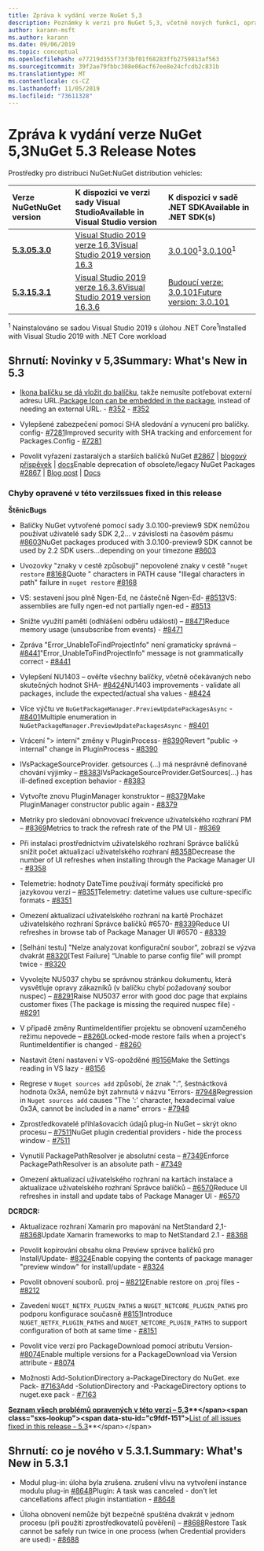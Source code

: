 ```yaml
---
title: Zpráva k vydání verze NuGet 5,3
description: Poznámky k verzi pro NuGet 5,3, včetně nových funkcí, oprav chyb a chcete odeslat obecnou.
author: karann-msft
ms.author: karann
ms.date: 09/06/2019
ms.topic: conceptual
ms.openlocfilehash: e77219d355f73f3bf01f68283ffb2759813af563
ms.sourcegitcommit: 39f2ae79fbbc308e06acf67ee8e24cfcdb2c831b
ms.translationtype: MT
ms.contentlocale: cs-CZ
ms.lasthandoff: 11/05/2019
ms.locfileid: "73611328"
---
```

# <a name="nuget-53-release-notes"></a><span data-ttu-id="c9fdf-103">Zpráva k vydání verze NuGet 5,3</span><span class="sxs-lookup"><span data-stu-id="c9fdf-103">NuGet 5.3 Release Notes</span></span>

<span data-ttu-id="c9fdf-104">Prostředky pro distribuci NuGet:</span><span class="sxs-lookup"><span data-stu-id="c9fdf-104">NuGet distribution vehicles:</span></span>

| <span data-ttu-id="c9fdf-105">Verze NuGet</span><span class="sxs-lookup"><span data-stu-id="c9fdf-105">NuGet version</span></span> | <span data-ttu-id="c9fdf-106">K dispozici ve verzi sady Visual Studio</span><span class="sxs-lookup"><span data-stu-id="c9fdf-106">Available in Visual Studio version</span></span>| <span data-ttu-id="c9fdf-107">K dispozici v sadě .NET SDK</span><span class="sxs-lookup"><span data-stu-id="c9fdf-107">Available in .NET SDK(s)</span></span>|
|:---|:---|:---|
| [<span data-ttu-id="c9fdf-108">**5.3.0**</span><span class="sxs-lookup"><span data-stu-id="c9fdf-108">**5.3.0**</span></span>](https://nuget.org/downloads) | [<span data-ttu-id="c9fdf-109">Visual Studio 2019 verze 16,3</span><span class="sxs-lookup"><span data-stu-id="c9fdf-109">Visual Studio 2019 version 16.3</span></span>](https://visualstudio.microsoft.com/downloads/) | <span data-ttu-id="c9fdf-110">[3.0.100](https://dotnet.microsoft.com/download/dotnet-core/3.0)<sup>1</sup></span><span class="sxs-lookup"><span data-stu-id="c9fdf-110">[3.0.100](https://dotnet.microsoft.com/download/dotnet-core/3.0)<sup>1</sup></span></span> |
| [<span data-ttu-id="c9fdf-111">**5.3.1**</span><span class="sxs-lookup"><span data-stu-id="c9fdf-111">**5.3.1**</span></span>](https://nuget.org/downloads) | [<span data-ttu-id="c9fdf-112">Visual Studio 2019 verze 16.3.6</span><span class="sxs-lookup"><span data-stu-id="c9fdf-112">Visual Studio 2019 version 16.3.6</span></span>](https://visualstudio.microsoft.com/downloads/) | [<span data-ttu-id="c9fdf-113">Budoucí verze: 3.0.101</span><span class="sxs-lookup"><span data-stu-id="c9fdf-113">Future version: 3.0.101</span></span>](https://dotnet.microsoft.com/download/dotnet-core/3.0) |

<span data-ttu-id="c9fdf-114"><sup>1</sup> Nainstalováno se sadou Visual Studio 2019 s úlohou .NET Core</span><span class="sxs-lookup"><span data-stu-id="c9fdf-114"><sup>1</sup>Installed with Visual Studio 2019 with .NET Core workload</span></span>

## <a name="summary-whats-new-in-53"></a><span data-ttu-id="c9fdf-115">Shrnutí: Novinky v 5,3</span><span class="sxs-lookup"><span data-stu-id="c9fdf-115">Summary: What's New in 5.3</span></span>

* <span data-ttu-id="c9fdf-116">[Ikona balíčku se dá vložit do balíčku](../reference/msbuild-targets.md#packing-an-icon-image-file), takže nemusíte potřebovat externí adresu URL.</span><span class="sxs-lookup"><span data-stu-id="c9fdf-116">[Package Icon can be embedded in the package](../reference/msbuild-targets.md#packing-an-icon-image-file), instead of needing an external URL.</span></span><span data-ttu-id="c9fdf-117"> - [#352](https://github.com/NuGet/Home/issues/352)</span><span class="sxs-lookup"><span data-stu-id="c9fdf-117"> - [#352](https://github.com/NuGet/Home/issues/352)</span></span>

* <span data-ttu-id="c9fdf-118">Vylepšené zabezpečení pomocí SHA sledování a vynucení pro balíčky. config- [#7281](https://github.com/NuGet/Home/issues/7281)</span><span class="sxs-lookup"><span data-stu-id="c9fdf-118">Improved security with SHA tracking and enforcement for Packages.Config - [#7281](https://github.com/NuGet/Home/issues/7281)</span></span>

* <span data-ttu-id="c9fdf-119">Povolit vyřazení zastaralých a starších balíčků NuGet [#2867](https://github.com/NuGet/Home/issues/2867) | [blogový příspěvek](https://devblogs.microsoft.com/nuget/deprecating-packages-on-nuget-org/) | [docs](https://docs.microsoft.com/nuget/nuget-org/deprecate-packages)</span><span class="sxs-lookup"><span data-stu-id="c9fdf-119">Enable deprecation of obsolete/legacy NuGet Packages [#2867](https://github.com/NuGet/Home/issues/2867) | [Blog post](https://devblogs.microsoft.com/nuget/deprecating-packages-on-nuget-org/) | [Docs](https://docs.microsoft.com/nuget/nuget-org/deprecate-packages)</span></span>

### <a name="issues-fixed-in-this-release"></a><span data-ttu-id="c9fdf-120">Chyby opravené v této verzi</span><span class="sxs-lookup"><span data-stu-id="c9fdf-120">Issues fixed in this release</span></span>

<span data-ttu-id="c9fdf-121">**Štěnic**</span><span class="sxs-lookup"><span data-stu-id="c9fdf-121">**Bugs**</span></span>

* <span data-ttu-id="c9fdf-122">Balíčky NuGet vytvořené pomocí sady 3.0.100-preview9 SDK nemůžou používat uživatelé sady SDK 2,2... v závislosti na časovém pásmu [#8603](https://github.com/NuGet/Home/issues/8603)</span><span class="sxs-lookup"><span data-stu-id="c9fdf-122">NuGet packages produced with 3.0.100-preview9 SDK cannot be used by 2.2 SDK users...depending on your timezone [#8603](https://github.com/NuGet/Home/issues/8603)</span></span>

* <span data-ttu-id="c9fdf-123">Uvozovky "znaky v cestě způsobují" nepovolené znaky v cestě "`nuget restore` [#8168](https://github.com/NuGet/Home/issues/8168)</span><span class="sxs-lookup"><span data-stu-id="c9fdf-123">Quote " characters in PATH cause "Illegal characters in path" failure in `nuget restore` [#8168](https://github.com/NuGet/Home/issues/8168)</span></span>

* <span data-ttu-id="c9fdf-124">VS: sestavení jsou plně Ngen-Ed, ne částečně Ngen-Ed- [#8513](https://github.com/NuGet/Home/issues/8513)</span><span class="sxs-lookup"><span data-stu-id="c9fdf-124">VS: assemblies are fully ngen-ed not partially ngen-ed - [#8513](https://github.com/NuGet/Home/issues/8513)</span></span>

* <span data-ttu-id="c9fdf-125">Snižte využití paměti (odhlášení odběru událostí) – [#8471](https://github.com/NuGet/Home/issues/8471)</span><span class="sxs-lookup"><span data-stu-id="c9fdf-125">Reduce memory usage (unsubscribe from events) - [#8471](https://github.com/NuGet/Home/issues/8471)</span></span>

* <span data-ttu-id="c9fdf-126">Zpráva "Error_UnableToFindProjectInfo" není gramaticky správná – [#8441](https://github.com/NuGet/Home/issues/8441)</span><span class="sxs-lookup"><span data-stu-id="c9fdf-126">"Error_UnableToFindProjectInfo" message is not grammatically correct - [#8441](https://github.com/NuGet/Home/issues/8441)</span></span>

* <span data-ttu-id="c9fdf-127">Vylepšení NU1403 – ověřte všechny balíčky, včetně očekávaných nebo skutečných hodnot SHA- [#8424](https://github.com/NuGet/Home/issues/8424)</span><span class="sxs-lookup"><span data-stu-id="c9fdf-127">NU1403 improvements - validate all packages, include the expected/actual sha values - [#8424](https://github.com/NuGet/Home/issues/8424)</span></span>

* <span data-ttu-id="c9fdf-128">Více výčtu ve `NuGetPackageManager.PreviewUpdatePackagesAsync` - [#8401](https://github.com/NuGet/Home/issues/8401)</span><span class="sxs-lookup"><span data-stu-id="c9fdf-128">Multiple enumeration in `NuGetPackageManager.PreviewUpdatePackagesAsync` - [#8401](https://github.com/NuGet/Home/issues/8401)</span></span>

* <span data-ttu-id="c9fdf-129">Vrácení "> interní" změny v PluginProcess- [#8390](https://github.com/NuGet/Home/issues/8390)</span><span class="sxs-lookup"><span data-stu-id="c9fdf-129">Revert "public -> internal" change in PluginProcess - [#8390](https://github.com/NuGet/Home/issues/8390)</span></span>

* <span data-ttu-id="c9fdf-130">IVsPackageSourceProvider. getsources (...) má nesprávně definované chování výjimky – [#8383](https://github.com/NuGet/Home/issues/8383)</span><span class="sxs-lookup"><span data-stu-id="c9fdf-130">IVsPackageSourceProvider.GetSources(…) has ill-defined exception behavior - [#8383](https://github.com/NuGet/Home/issues/8383)</span></span>

* <span data-ttu-id="c9fdf-131">Vytvořte znovu PluginManager konstruktor – [#8379](https://github.com/NuGet/Home/issues/8379)</span><span class="sxs-lookup"><span data-stu-id="c9fdf-131">Make PluginManager constructor public again - [#8379](https://github.com/NuGet/Home/issues/8379)</span></span>

* <span data-ttu-id="c9fdf-132">Metriky pro sledování obnovovací frekvence uživatelského rozhraní PM – [#8369](https://github.com/NuGet/Home/issues/8369)</span><span class="sxs-lookup"><span data-stu-id="c9fdf-132">Metrics to track the refresh rate of the PM UI - [#8369](https://github.com/NuGet/Home/issues/8369)</span></span>

* <span data-ttu-id="c9fdf-133">Při instalaci prostřednictvím uživatelského rozhraní Správce balíčků snížit počet aktualizací uživatelského rozhraní [#8358](https://github.com/NuGet/Home/issues/8358)</span><span class="sxs-lookup"><span data-stu-id="c9fdf-133">Decrease the number of UI refreshes when installing through the Package Manager UI - [#8358](https://github.com/NuGet/Home/issues/8358)</span></span>

* <span data-ttu-id="c9fdf-134">Telemetrie: hodnoty DateTime používají formáty specifické pro jazykovou verzi – [#8351](https://github.com/NuGet/Home/issues/8351)</span><span class="sxs-lookup"><span data-stu-id="c9fdf-134">Telemetry:  datetime values use culture-specific formats - [#8351](https://github.com/NuGet/Home/issues/8351)</span></span>

* <span data-ttu-id="c9fdf-135">Omezení aktualizací uživatelského rozhraní na kartě Procházet uživatelského rozhraní Správce balíčků #6570- [#8339](https://github.com/NuGet/Home/issues/8339)</span><span class="sxs-lookup"><span data-stu-id="c9fdf-135">Reduce UI refreshes in browse tab of Package Manager UI #6570 - [#8339](https://github.com/NuGet/Home/issues/8339)</span></span>

* <span data-ttu-id="c9fdf-136">[Selhání testu] "Nelze analyzovat konfigurační soubor", zobrazí se výzva dvakrát [#8320](https://github.com/NuGet/Home/issues/8320)</span><span class="sxs-lookup"><span data-stu-id="c9fdf-136">[Test Failure] “Unable to parse config file” will prompt twice - [#8320](https://github.com/NuGet/Home/issues/8320)</span></span>

* <span data-ttu-id="c9fdf-137">Vyvolejte NU5037 chybu se správnou stránkou dokumentu, která vysvětluje opravy zákazníků (v balíčku chybí požadovaný soubor nuspec) – [#8291](https://github.com/NuGet/Home/issues/8291)</span><span class="sxs-lookup"><span data-stu-id="c9fdf-137">Raise NU5037 error with good doc page that explains customer fixes (The package is missing the required nuspec file) - [#8291](https://github.com/NuGet/Home/issues/8291)</span></span>

* <span data-ttu-id="c9fdf-138">V případě změny RuntimeIdentifier projektu se obnovení uzamčeného režimu nepovede – [#8260](https://github.com/NuGet/Home/issues/8260)</span><span class="sxs-lookup"><span data-stu-id="c9fdf-138">Locked-mode restore fails when a project's RuntimeIdentifier is changed - [#8260](https://github.com/NuGet/Home/issues/8260)</span></span>

* <span data-ttu-id="c9fdf-139">Nastavit čtení nastavení v VS-opožděné [#8156](https://github.com/NuGet/Home/issues/8156)</span><span class="sxs-lookup"><span data-stu-id="c9fdf-139">Make the Settings reading in VS lazy - [#8156](https://github.com/NuGet/Home/issues/8156)</span></span>

* <span data-ttu-id="c9fdf-140">Regrese v `Nuget sources add` způsobí, že znak ":", šestnáctková hodnota 0x3A, nemůže být zahrnutá v názvu "Errors- [#7948](https://github.com/NuGet/Home/issues/7948)</span><span class="sxs-lookup"><span data-stu-id="c9fdf-140">Regression in `Nuget sources add` causes "The ':' character, hexadecimal value 0x3A, cannot be included in a name" errors - [#7948](https://github.com/NuGet/Home/issues/7948)</span></span>

* <span data-ttu-id="c9fdf-141">Zprostředkovatelé přihlašovacích údajů plug-in NuGet – skrýt okno procesu – [#7511](https://github.com/NuGet/Home/issues/7511)</span><span class="sxs-lookup"><span data-stu-id="c9fdf-141">NuGet plugin credential providers - hide the process window - [#7511](https://github.com/NuGet/Home/issues/7511)</span></span>

* <span data-ttu-id="c9fdf-142">Vynutilí PackagePathResolver je absolutní cesta – [#7349](https://github.com/NuGet/Home/issues/7349)</span><span class="sxs-lookup"><span data-stu-id="c9fdf-142">Enforce PackagePathResolver is an absolute path - [#7349](https://github.com/NuGet/Home/issues/7349)</span></span>

* <span data-ttu-id="c9fdf-143">Omezení aktualizací uživatelského rozhraní na kartách instalace a aktualizace uživatelského rozhraní Správce balíčků – [#6570](https://github.com/NuGet/Home/issues/6570)</span><span class="sxs-lookup"><span data-stu-id="c9fdf-143">Reduce UI refreshes in install and update tabs of Package Manager UI - [#6570](https://github.com/NuGet/Home/issues/6570)</span></span>

<span data-ttu-id="c9fdf-144">**DCR**</span><span class="sxs-lookup"><span data-stu-id="c9fdf-144">**DCR:**</span></span>

* <span data-ttu-id="c9fdf-145">Aktualizace rozhraní Xamarin pro mapování na NetStandard 2,1- [#8368](https://github.com/NuGet/Home/issues/8368)</span><span class="sxs-lookup"><span data-stu-id="c9fdf-145">Update Xamarin frameworks to map to NetStandard 2.1 - [#8368](https://github.com/NuGet/Home/issues/8368)</span></span>

* <span data-ttu-id="c9fdf-146">Povolit kopírování obsahu okna Preview správce balíčků pro Install/Update- [#8324](https://github.com/NuGet/Home/issues/8324)</span><span class="sxs-lookup"><span data-stu-id="c9fdf-146">Enable copying the contents of package manager "preview window" for install/update - [#8324](https://github.com/NuGet/Home/issues/8324)</span></span>

* <span data-ttu-id="c9fdf-147">Povolit obnovení souborů. proj – [#8212](https://github.com/NuGet/Home/issues/8212)</span><span class="sxs-lookup"><span data-stu-id="c9fdf-147">Enable restore on .proj files - [#8212](https://github.com/NuGet/Home/issues/8212)</span></span>

* <span data-ttu-id="c9fdf-148">Zavedení `NUGET_NETFX_PLUGIN_PATHS` a `NUGET_NETCORE_PLUGIN_PATHS` pro podporu konfigurace současně [#8151](https://github.com/NuGet/Home/issues/8151)</span><span class="sxs-lookup"><span data-stu-id="c9fdf-148">Introduce `NUGET_NETFX_PLUGIN_PATHS` and `NUGET_NETCORE_PLUGIN_PATHS` to support configuration of both at same time - [#8151](https://github.com/NuGet/Home/issues/8151)</span></span>

* <span data-ttu-id="c9fdf-149">Povolit více verzí pro PackageDownload pomocí atributu Version- [#8074](https://github.com/NuGet/Home/issues/8074)</span><span class="sxs-lookup"><span data-stu-id="c9fdf-149">Enable multiple versions for a PackageDownload via Version attribute - [#8074](https://github.com/NuGet/Home/issues/8074)</span></span>

* <span data-ttu-id="c9fdf-150">Možnosti Add-SolutionDirectory a-PackageDirectory do NuGet. exe Pack- [#7163](https://github.com/NuGet/Home/issues/7163)</span><span class="sxs-lookup"><span data-stu-id="c9fdf-150">Add -SolutionDirectory and -PackageDirectory options to nuget.exe pack - [#7163](https://github.com/NuGet/Home/issues/7163)</span></span>

<span data-ttu-id="c9fdf-151">**[Seznam všech problémů opravených v této verzi – 5,3](https://github.com/nuget/home/issues?q=is%3Aissue+is%3Aclosed+milestone%3A%225.3")**</span><span class="sxs-lookup"><span data-stu-id="c9fdf-151">**[List of all issues fixed in this release - 5.3](https://github.com/nuget/home/issues?q=is%3Aissue+is%3Aclosed+milestone%3A%225.3")**</span></span>

## <a name="summary-whats-new-in-531"></a><span data-ttu-id="c9fdf-152">Shrnutí: co je nového v 5.3.1.</span><span class="sxs-lookup"><span data-stu-id="c9fdf-152">Summary: What's New in 5.3.1</span></span>

* <span data-ttu-id="c9fdf-153">Modul plug-in: úloha byla zrušena. zrušení vlivu na vytvoření instance modulu plug-in [#8648](https://github.com/NuGet/Home/issues/8648)</span><span class="sxs-lookup"><span data-stu-id="c9fdf-153">Plugin: A task was canceled - don't let cancellations affect plugin instantiation - [#8648](https://github.com/NuGet/Home/issues/8648)</span></span>

* <span data-ttu-id="c9fdf-154">Úloha obnovení nemůže být bezpečně spuštěna dvakrát v jednom procesu (při použití zprostředkovatelů pověření) – [#8688](https://github.com/NuGet/Home/issues/8688)</span><span class="sxs-lookup"><span data-stu-id="c9fdf-154">Restore Task cannot be safely run twice in one process (when Credential providers are used) - [#8688](https://github.com/NuGet/Home/issues/8688)</span></span>

